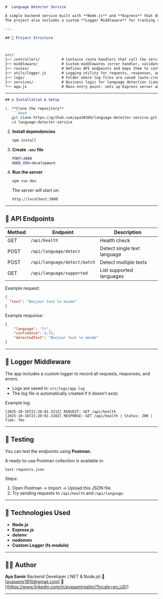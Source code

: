 ```markdown
#  Language Detector Service

A simple backend service built with **Node.js** and **Express** that detects the language of a given text.  
The project also includes a custom **Logger Middleware** for tracking requests, responses, and errors.

---

## 📁 Project Structure



src/
├── controllers/          # Contains route handlers that call the service and send responses
├── middleware/           # Custom middlewares (error handler, validator, etc.)
├── routes/               # Defines API endpoints and maps them to controllers
├── utils/logger.js       # Logging utility for requests, responses, and errors
├── logs/                 # Folder where log files are saved (auto-created)
├── services/             # Business logic for language detection (LanguageDetectionService)
└── app.js                # Main entry point: sets up Express server and middleware

````

---
```markdown
## ⚙️ Installation & Setup

1. **Clone the repository**
   ```bash
   git clone https://github.com/aya30309/language-detector-service.git
   cd language-detector-service
````

2. **Install dependencies**

   ```bash
   npm install
   ```

3. **Create `.env` file**

   ```bash
   PORT=3000
   NODE_ENV=development
   ```

4. **Run the server**

   ```bash
   npm run dev
   ```

   The server will start on:

   ```
   http://localhost:3000
   ```

---

## 🧩 API Endpoints
| Method | Endpoint               | Description                  |
| ------ | --------------------- | ---------------------------- |
| GET    | `/api/health`          | Health check                |
| POST   | `/api/language/detect` | Detect single text language |
| POST   | `/api/language/detect/batch` | Detect multiple texts      |
| GET    | `/api/language/supported`    | List supported languages   |

Example request:

```json
{
  "text": "Bonjour tout le monde"
}
```

Example response:

```json
{
    "language": "fr",
    "confidence": 0.75,
    "detectedText": "Bonjour tout le monde"
}
```

---

## 🧾 Logger Middleware

The app includes a custom logger to record all requests, responses, and errors.

* Logs are saved in: `src/logs/app.log`
* The log file is automatically created if it doesn’t exist.

Example log:

```
[2025-10-16T21:20:01.321Z] REQUEST: GET /api/health
[2025-10-16T21:20:01.328Z] RESPONSE: GET /api/health | Status: 200 | Time: 7ms
```

---

## 🧪 Testing

You can test the endpoints using **Postman**.

A ready-to-use Postman collection is available in:

```
test-requests.json
```

Steps:

1. Open Postman → Import → Upload this JSON file.
2. Try sending requests to `/api/health` and `/api/language`.

---

## 🧠 Technologies Used

* **Node.js**
* **Express.js**
* **dotenv**
* **nodemon**
* **Custom Logger (fs module)**

---

## 👩‍💻 Author

**Aya Samir**
Backend Developer (.NET & Node.js)
📧 [ayasamir1810@gmail.com]
💼 [(https://www.linkedin.com/in/ayasamirselim/?locale=en_US)]

---
```
